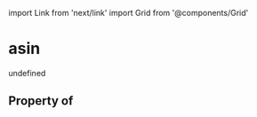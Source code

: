 import Link from 'next/link'
import Grid from '@components/Grid'

# asin

undefined

## Property of




